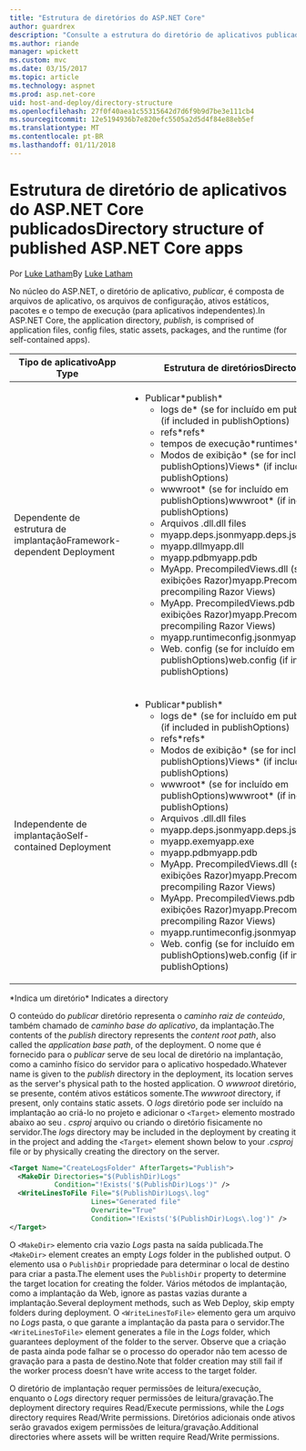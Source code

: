 ```yaml
---
title: "Estrutura de diretórios do ASP.NET Core"
author: guardrex
description: "Consulte a estrutura do diretório de aplicativos publicados do ASP.NET Core."
ms.author: riande
manager: wpickett
ms.custom: mvc
ms.date: 03/15/2017
ms.topic: article
ms.technology: aspnet
ms.prod: asp.net-core
uid: host-and-deploy/directory-structure
ms.openlocfilehash: 27f0f40aea1c55315642d7d6f9b9d7be3e111cb4
ms.sourcegitcommit: 12e5194936b7e820efc5505a2d5d4f84e88eb5ef
ms.translationtype: MT
ms.contentlocale: pt-BR
ms.lasthandoff: 01/11/2018
---
```

# <a name="directory-structure-of-published-aspnet-core-apps"></a><span data-ttu-id="bfc6a-103">Estrutura de diretório de aplicativos do ASP.NET Core publicados</span><span class="sxs-lookup"><span data-stu-id="bfc6a-103">Directory structure of published ASP.NET Core apps</span></span>

<span data-ttu-id="bfc6a-104">Por [Luke Latham](https://github.com/guardrex)</span><span class="sxs-lookup"><span data-stu-id="bfc6a-104">By [Luke Latham](https://github.com/guardrex)</span></span>

<span data-ttu-id="bfc6a-105">No núcleo do ASP.NET, o diretório de aplicativo, *publicar*, é composta de arquivos de aplicativo, os arquivos de configuração, ativos estáticos, pacotes e o tempo de execução (para aplicativos independentes).</span><span class="sxs-lookup"><span data-stu-id="bfc6a-105">In ASP.NET Core, the application directory, *publish*, is comprised of application files, config files, static assets, packages, and the runtime (for self-contained apps).</span></span>

| <span data-ttu-id="bfc6a-106">Tipo de aplicativo</span><span class="sxs-lookup"><span data-stu-id="bfc6a-106">App Type</span></span>                       | <span data-ttu-id="bfc6a-107">Estrutura de diretórios</span><span class="sxs-lookup"><span data-stu-id="bfc6a-107">Directory Structure</span></span> |
| ------------------------------ | ------------------- |
| <span data-ttu-id="bfc6a-108">Dependente de estrutura de implantação</span><span class="sxs-lookup"><span data-stu-id="bfc6a-108">Framework-dependent Deployment</span></span> | <ul><li><span data-ttu-id="bfc6a-109">Publicar\*</span><span class="sxs-lookup"><span data-stu-id="bfc6a-109">publish\*</span></span><ul><li><span data-ttu-id="bfc6a-110">logs de\* (se for incluído em publishOptions)</span><span class="sxs-lookup"><span data-stu-id="bfc6a-110">logs\* (if included in publishOptions)</span></span></li><li><span data-ttu-id="bfc6a-111">refs\*</span><span class="sxs-lookup"><span data-stu-id="bfc6a-111">refs\*</span></span></li><li><span data-ttu-id="bfc6a-112">tempos de execução\*</span><span class="sxs-lookup"><span data-stu-id="bfc6a-112">runtimes\*</span></span></li><li><span data-ttu-id="bfc6a-113">Modos de exibição\* (se for incluído em publishOptions)</span><span class="sxs-lookup"><span data-stu-id="bfc6a-113">Views\* (if included in publishOptions)</span></span></li><li><span data-ttu-id="bfc6a-114">wwwroot\* (se for incluído em publishOptions)</span><span class="sxs-lookup"><span data-stu-id="bfc6a-114">wwwroot\* (if included in publishOptions)</span></span></li><li><span data-ttu-id="bfc6a-115">Arquivos .dll</span><span class="sxs-lookup"><span data-stu-id="bfc6a-115">.dll files</span></span></li><li><span data-ttu-id="bfc6a-116">myapp.deps.json</span><span class="sxs-lookup"><span data-stu-id="bfc6a-116">myapp.deps.json</span></span></li><li><span data-ttu-id="bfc6a-117">myapp.dll</span><span class="sxs-lookup"><span data-stu-id="bfc6a-117">myapp.dll</span></span></li><li><span data-ttu-id="bfc6a-118">myapp.pdb</span><span class="sxs-lookup"><span data-stu-id="bfc6a-118">myapp.pdb</span></span></li><li><span data-ttu-id="bfc6a-119">MyApp. PrecompiledViews.dll (se pré-compilando exibições Razor)</span><span class="sxs-lookup"><span data-stu-id="bfc6a-119">myapp.PrecompiledViews.dll (if precompiling Razor Views)</span></span></li><li><span data-ttu-id="bfc6a-120">MyApp. PrecompiledViews.pdb (se pré-compilando exibições Razor)</span><span class="sxs-lookup"><span data-stu-id="bfc6a-120">myapp.PrecompiledViews.pdb (if precompiling Razor Views)</span></span></li><li><span data-ttu-id="bfc6a-121">myapp.runtimeconfig.json</span><span class="sxs-lookup"><span data-stu-id="bfc6a-121">myapp.runtimeconfig.json</span></span></li><li><span data-ttu-id="bfc6a-122">Web. config (se for incluído em publishOptions)</span><span class="sxs-lookup"><span data-stu-id="bfc6a-122">web.config (if included in publishOptions)</span></span></li></ul></li></ul> |
| <span data-ttu-id="bfc6a-123">Independente de implantação</span><span class="sxs-lookup"><span data-stu-id="bfc6a-123">Self-contained Deployment</span></span>      | <ul><li><span data-ttu-id="bfc6a-124">Publicar\*</span><span class="sxs-lookup"><span data-stu-id="bfc6a-124">publish\*</span></span><ul><li><span data-ttu-id="bfc6a-125">logs de\* (se for incluído em publishOptions)</span><span class="sxs-lookup"><span data-stu-id="bfc6a-125">logs\* (if included in publishOptions)</span></span></li><li><span data-ttu-id="bfc6a-126">refs\*</span><span class="sxs-lookup"><span data-stu-id="bfc6a-126">refs\*</span></span></li><li><span data-ttu-id="bfc6a-127">Modos de exibição\* (se for incluído em publishOptions)</span><span class="sxs-lookup"><span data-stu-id="bfc6a-127">Views\* (if included in publishOptions)</span></span></li><li><span data-ttu-id="bfc6a-128">wwwroot\* (se for incluído em publishOptions)</span><span class="sxs-lookup"><span data-stu-id="bfc6a-128">wwwroot\* (if included in publishOptions)</span></span></li><li><span data-ttu-id="bfc6a-129">Arquivos .dll</span><span class="sxs-lookup"><span data-stu-id="bfc6a-129">.dll files</span></span></li><li><span data-ttu-id="bfc6a-130">myapp.deps.json</span><span class="sxs-lookup"><span data-stu-id="bfc6a-130">myapp.deps.json</span></span></li><li><span data-ttu-id="bfc6a-131">myapp.exe</span><span class="sxs-lookup"><span data-stu-id="bfc6a-131">myapp.exe</span></span></li><li><span data-ttu-id="bfc6a-132">myapp.pdb</span><span class="sxs-lookup"><span data-stu-id="bfc6a-132">myapp.pdb</span></span></li><li><span data-ttu-id="bfc6a-133">MyApp. PrecompiledViews.dll (se pré-compilando exibições Razor)</span><span class="sxs-lookup"><span data-stu-id="bfc6a-133">myapp.PrecompiledViews.dll (if precompiling Razor Views)</span></span></li><li><span data-ttu-id="bfc6a-134">MyApp. PrecompiledViews.pdb (se pré-compilando exibições Razor)</span><span class="sxs-lookup"><span data-stu-id="bfc6a-134">myapp.PrecompiledViews.pdb (if precompiling Razor Views)</span></span></li><li><span data-ttu-id="bfc6a-135">myapp.runtimeconfig.json</span><span class="sxs-lookup"><span data-stu-id="bfc6a-135">myapp.runtimeconfig.json</span></span></li><li><span data-ttu-id="bfc6a-136">Web. config (se for incluído em publishOptions)</span><span class="sxs-lookup"><span data-stu-id="bfc6a-136">web.config (if included in publishOptions)</span></span></li></ul></li></ul> |
<span data-ttu-id="bfc6a-137">\*Indica um diretório</span><span class="sxs-lookup"><span data-stu-id="bfc6a-137">\* Indicates a directory</span></span>

<span data-ttu-id="bfc6a-138">O conteúdo do *publicar* diretório representa o *caminho raiz de conteúdo*, também chamado de *caminho base do aplicativo*, da implantação.</span><span class="sxs-lookup"><span data-stu-id="bfc6a-138">The contents of the *publish* directory represents the *content root path*, also called the *application base path*, of the deployment.</span></span> <span data-ttu-id="bfc6a-139">O nome que é fornecido para o *publicar* serve de seu local de diretório na implantação, como a caminho físico do servidor para o aplicativo hospedado.</span><span class="sxs-lookup"><span data-stu-id="bfc6a-139">Whatever name is given to the *publish* directory in the deployment, its location serves as the server's physical path to the hosted application.</span></span> <span data-ttu-id="bfc6a-140">O *wwwroot* diretório, se presente, contém ativos estáticos somente.</span><span class="sxs-lookup"><span data-stu-id="bfc6a-140">The *wwwroot* directory, if present, only contains static assets.</span></span> <span data-ttu-id="bfc6a-141">O *logs* diretório pode ser incluído na implantação ao criá-lo no projeto e adicionar o `<Target>` elemento mostrado abaixo ao seu *. csproj* arquivo ou criando o diretório fisicamente no servidor.</span><span class="sxs-lookup"><span data-stu-id="bfc6a-141">The *logs* directory may be included in the deployment by creating it in the project and adding the `<Target>` element shown below to your *.csproj* file or by physically creating the directory on the server.</span></span>

```xml
<Target Name="CreateLogsFolder" AfterTargets="Publish">
  <MakeDir Directories="$(PublishDir)Logs" 
           Condition="!Exists('$(PublishDir)Logs')" />
  <WriteLinesToFile File="$(PublishDir)Logs\.log" 
                    Lines="Generated file" 
                    Overwrite="True" 
                    Condition="!Exists('$(PublishDir)Logs\.log')" />
</Target>
```

<span data-ttu-id="bfc6a-142">O `<MakeDir>` elemento cria vazio *Logs* pasta na saída publicada.</span><span class="sxs-lookup"><span data-stu-id="bfc6a-142">The `<MakeDir>` element creates an empty *Logs* folder in the published output.</span></span> <span data-ttu-id="bfc6a-143">O elemento usa o `PublishDir` propriedade para determinar o local de destino para criar a pasta.</span><span class="sxs-lookup"><span data-stu-id="bfc6a-143">The element uses the `PublishDir` property to determine the target location for creating the folder.</span></span> <span data-ttu-id="bfc6a-144">Vários métodos de implantação, como a implantação da Web, ignore as pastas vazias durante a implantação.</span><span class="sxs-lookup"><span data-stu-id="bfc6a-144">Several deployment methods, such as Web Deploy, skip empty folders during deployment.</span></span> <span data-ttu-id="bfc6a-145">O `<WriteLinesToFile>` elemento gera um arquivo no *Logs* pasta, o que garante a implantação da pasta para o servidor.</span><span class="sxs-lookup"><span data-stu-id="bfc6a-145">The `<WriteLinesToFile>` element generates a file in the *Logs* folder, which guarantees deployment of the folder to the server.</span></span> <span data-ttu-id="bfc6a-146">Observe que a criação de pasta ainda pode falhar se o processo do operador não tem acesso de gravação para a pasta de destino.</span><span class="sxs-lookup"><span data-stu-id="bfc6a-146">Note that folder creation may still fail if the worker process doesn't have write access to the target folder.</span></span>

<span data-ttu-id="bfc6a-147">O diretório de implantação requer permissões de leitura/execução, enquanto o *Logs* directory requer permissões de leitura/gravação.</span><span class="sxs-lookup"><span data-stu-id="bfc6a-147">The deployment directory requires Read/Execute permissions, while the *Logs* directory requires Read/Write permissions.</span></span> <span data-ttu-id="bfc6a-148">Diretórios adicionais onde ativos serão gravados exigem permissões de leitura/gravação.</span><span class="sxs-lookup"><span data-stu-id="bfc6a-148">Additional directories where assets will be written require Read/Write permissions.</span></span>
